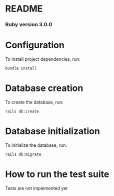 # README

### Ruby version 3.0.0

# Configuration
To install project dependencies, run: 
```
bundle install

```
# Database creation
To create the database, run:
```
rails db:create
```
# Database initialization
To initialize the database, run:
```
rails db:migrate
```
# How to run the test suite
Tests are not implemented yet

